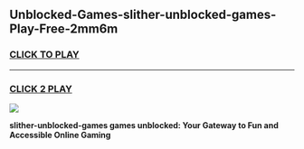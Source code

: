 
## Unblocked-Games-slither-unblocked-games-Play-Free-2mm6m
<h3>
<a href="https://premium76.site?title=slither-unblocked-games&ref=23A">CLICK TO PLAY</a></h3>
<hr>

<h3>
<a href="https://premium76.site?title=slither-unblocked-games&ref=23A">CLICK 2 PLAY</a>
  
</h3>

<a href="https://premium76.site?title=slither-unblocked-games&ref=23A"><img src="https://clearcache.store/games.png"></a>


**slither-unblocked-games games unblocked: Your Gateway to Fun and Accessible Online Gaming**
